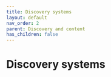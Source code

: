 ```yaml
---
title: Discovery systems
layout: default
nav_order: 2
parent: Discovery and content
has_children: false
---
```


# Discovery systems
